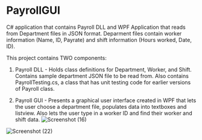 # PayrollGUI

C# application that contains Payroll DLL and WPF Application that reads from Department files in JSON format.
Deparment files contain worker information (Name, ID, Payrate) and shift information (Hours worked, Date, ID).

This project contains TWO components:
1. Payroll DLL - Holds class definitions for Department, Worker, and Shift. Contains sample department JSON file to be read from.
Also contains PayrollTesting.cs, a class that has unit testing code for earlier versions of Payroll class.

2. Payroll GUI - Presents a graphical user interface created in WPF that lets the user choose a department file, populates
data into textboxes and listview. Also lets the user type in a worker ID and find their worker and shift data. 
![Screenshot (16)](https://user-images.githubusercontent.com/50625576/89061717-2e315800-d333-11ea-8f97-ee5468dccb9c.png)

![Screenshot (22)](https://user-images.githubusercontent.com/50625576/89065911-86b82380-d33a-11ea-9434-7edd4ce1a818.png)
